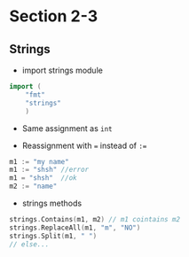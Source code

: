 # Section 2-3

## Strings

* import strings module
```go
import (
	"fmt"
	"strings"
	)
```

* Same assignment as `int`

* Reassignment with `=` instead of `:=`
```go
m1 := "my name"
m1 := "shsh" //error
m1 = "shsh"  //ok
m2 := "name"
```

* strings methods
```go
strings.Contains(m1, m2) // m1 cointains m2
strings.ReplaceAll(m1, "m", "NO")
strings.Split(m1, " ")
// else...
```